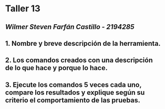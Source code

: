 # Taller 13
## *Wilmer Steven Farfán Castillo - 2194285*

## 1. Nombre y breve descripción de la herramienta.

## 2. Los comandos creados con una descripción de lo que hace y porque lo hace.

## 3. Ejecute los comandos 5 veces cada uno, compare los resultados y explique según su criterio el comportamiento de las pruebas.
